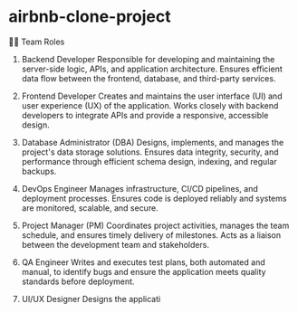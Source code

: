 # airbnb-clone-project
🧑‍💻 Team Roles
1. Backend Developer
Responsible for developing and maintaining the server-side logic, APIs, and application architecture. Ensures efficient data flow between the frontend, database, and third-party services.

2. Frontend Developer
Creates and maintains the user interface (UI) and user experience (UX) of the application. Works closely with backend developers to integrate APIs and provide a responsive, accessible design.

3. Database Administrator (DBA)
Designs, implements, and manages the project's data storage solutions. Ensures data integrity, security, and performance through efficient schema design, indexing, and regular backups.

4. DevOps Engineer
Manages infrastructure, CI/CD pipelines, and deployment processes. Ensures code is deployed reliably and systems are monitored, scalable, and secure.

5. Project Manager (PM)
Coordinates project activities, manages the team schedule, and ensures timely delivery of milestones. Acts as a liaison between the development team and stakeholders.

6. QA Engineer
Writes and executes test plans, both automated and manual, to identify bugs and ensure the application meets quality standards before deployment.

7. UI/UX Designer
Designs the applicati
